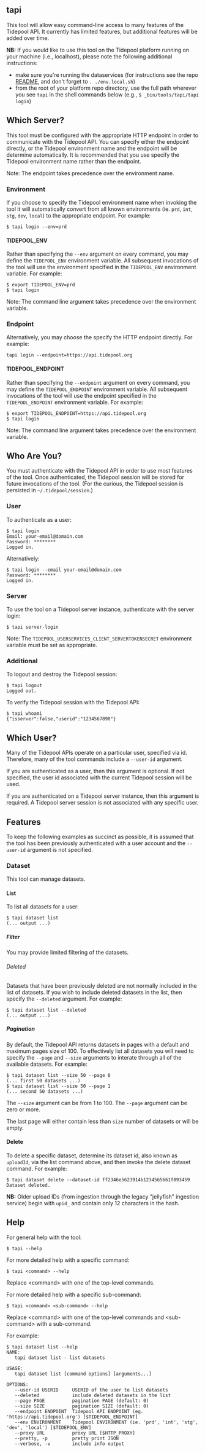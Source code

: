 ## tapi

This tool will allow easy command-line access to many features of the Tidepool API. It currently has limited features, but additional features will be added over time.

**NB:** If you would like to use this tool on the Tidepool platform running on your machine (i.e., localhost), please note the following additional instructions:

- make sure you're running the dataservices (for instructions see the repo [README](../../README.md), and don't forget to `. ./env.local.sh`)
- from the root of your platform repo directory, use the full path wherever you see `tapi` in the shell commands below (e.g., `$ _bin/tools/tapi/tapi login`)

## Which Server?

This tool must be configured with the appropriate HTTP endpoint in order to communicate with the Tidepool API. You can specify either the endpoint directly, or the Tidepool environment name and the endpoint will be determine automatically. It is recommended that you use specify the Tidepool environment name rather than the endpoint.

Note: The endpoint takes precedence over the environment name.

### Environment

If you choose to specify the Tidepool environment name when invoking the tool it will automatically convert from all known environments (ie. `prd`, `int`, `stg`, `dev`, `local`) to the appropriate endpoint. For example:

```
$ tapi login --env=prd
```

#### TIDEPOOL_ENV

Rather than specifying the `--env` argument on every command, you may define the `TIDEPOOL_ENV` environment variable. All subsequent invocations of the tool will use the environment specified in the `TIDEPOOL_ENV` environment variable. For example:

```
$ export TIDEPOOL_ENV=prd
$ tapi login
```

Note: The command line argument takes precedence over the environment variable.

### Endpoint

Alternatively, you may choose the specify the HTTP endpoint directly. For example:

```
tapi login --endpoint=https://api.tidepool.org
```

#### TIDEPOOL_ENDPOINT

Rather than specifying the `--endpoint` argument on every command, you may define the `TIDEPOOL_ENDPOINT` environment variable. All subsequent invocations of the tool will use the endpoint specified in the `TIDEPOOL_ENDPOINT` environment variable. For example:

```
$ export TIDEPOOL_ENDPOINT=https://api.tidepool.org
$ tapi login
```

Note: The command line argument takes precedence over the environment variable.

## Who Are You?

You must authenticate with the Tidepool API in order to use most features of the tool. Once authenticated, the Tidepool session will be stored for future invocations of the tool. (For the curious, the Tidepool session is persisted in `~/.tidepool/session`.)

### User

To authenticate as a user:

```
$ tapi login
Email: your-email@domain.com
Password: ********
Logged in.
```

Alternatively:

```
$ tapi login --email your-email@domain.com
Password: ********
Logged in.
```

### Server

To use the tool on a Tidepool server instance, authenticate with the server login:

```
$ tapi server-login
```

Note: The `TIDEPOOL_USERSERVICES_CLIENT_SERVERTOKENSECRET` environment variable must be set as appropriate.

### Additional

To logout and destroy the Tidepool session:

```
$ tapi logout
Logged out.
```

To verify the Tidepool session with the Tidepool API:

```
$ tapi whoami
{"isserver":false,"userid":"1234567890"}
```

## Which User?

Many of the Tidepool APIs operate on a particular user, specified via id. Therefore, many of the tool commands include a `--user-id` argument.

If you are authenticated as a user, then this argument is optional. If not specified, the user id associated with the current Tidepool session will be used.

If you are authenticated on a Tidepool server instance, then this argument is required. A Tidepool server session is not associated with any specific user.

## Features

To keep the following examples as succinct as possible, it is assumed that the tool has been previously authenticated with a user account and the `--user-id` argument is not specified.

### Dataset

This tool can manage datasets.

#### List

To list all datasets for a user:

```
$ tapi dataset list
(... output ...)
```

##### Filter

You may provide limited filtering of the datasets.

###### Deleted

Datasets that have been previously deleted are not normally included in the list of datasets. If you wish to include deleted datasets in the list, then specify the `--deleted` argument. For example:

```
$ tapi dataset list --deleted
(... output ...)
```

##### Pagination

By default, the Tidepool API returns datasets in pages with a default and maximum pages size of 100. To effectively list all datasets you will need to specify the `--page` and `--size` arguments to interate through all of the available datasets.  For example:

```
$ tapi dataset list --size 50 --page 0
(... first 50 datasets ...)
$ tapi dataset list --size 50 --page 1
(... second 50 datasets ...)
```

The `--size` argument can be from 1 to 100. The `--page` argument can be zero or more.

The last page will either contain less than `size` number of datasets or will be empty.

#### Delete

To delete a specific dataset, determine its dataset id, also known as `uploadId`, via the list command above, and then invoke the delete dataset command. For example:

```
$ tapi dataset delete --dataset-id ff2346e5623914b1234565661f093459
Dataset deleted.
```

**NB:** Older upload IDs (from ingestion through the legacy "jellyfish" ingestion service) begin with `upid_` and contain only 12 characters in the hash.

## Help

For general help with the tool:

```
$ tapi --help
```

For more detailed help with a specific command:

```
$ tapi <command> --help
```

Replace \<command\> with one of the top-level commands.

For more detailed help with a specific sub-command:

```
$ tapi <command> <sub-command> --help
```

Replace \<command\> with one of the top-level commands and \<sub-command\> with a sub-command.

For example:

```
$ tapi dataset list --help
NAME:
   tapi dataset list - list datasets

USAGE:
   tapi dataset list [command options] [arguments...]

OPTIONS:
   --user-id USERID     USERID of the user to list datasets
   --deleted            include deleted datasets in the list
   --page PAGE          pagination PAGE (default: 0)
   --size SIZE          pagination SIZE (default: 0)
   --endpoint ENDPOINT  Tidepool API ENDPOINT (eg. 'https://api.tidepool.org') [$TIDEPOOL_ENDPOINT]
   --env ENVIRONMENT    Tidepool ENVIRONMENT (ie. 'prd', 'int', 'stg', 'dev', 'local') [$TIDEPOOL_ENV]
   --proxy URL          proxy URL [$HTTP_PROXY]
   --pretty, -p         pretty print JSON
   --verbose, -v        include info output
```
